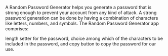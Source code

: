 A Random Password Generator helps you generate a password that is strong enough to prevent your account from any kind of attack. A strong password generation can be done by having a combination of characters like letters, numbers, and symbols. The Random Password Generator app comprises:

length setter for the password,
choice among which of the characters to be included in the password, and
copy button to copy the password for our use.

